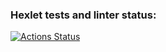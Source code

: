 ### Hexlet tests and linter status:
[![Actions Status](https://github.com/elisad5791/php-project-48/workflows/hexlet-check/badge.svg)](https://github.com/elisad5791/php-project-48/actions)
